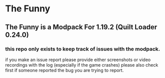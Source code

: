 # The Funny
## The Funny is a Modpack For 1.19.2 (Quilt Loader 0.24.0)

### this repo only exists to keep track of issues with the modpack.

if you make an issue report please provide either screenshots or video recordings with the log (especially if the game crashes)
please also check first if someone reported the bug you are trying to report.
